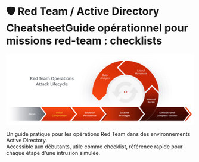 # 🛡️ Red Team / Active Directory CheatsheetGuide opérationnel  pour missions red-team : checklists

![Description de l'image](./images/5654334534-588895003.jpg)

Un guide pratique pour les opérations Red Team dans des environnements Active Directory.  
Accessible aux débutants, utile comme checklist, référence rapide pour chaque étape d'une intrusion simulée.
